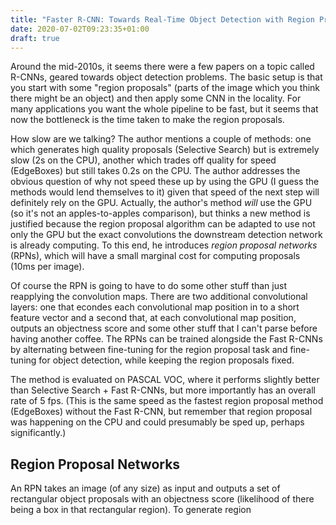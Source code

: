```yaml
---
title: "Faster R-CNN: Towards Real-Time Object Detection with Region Proposal Networks"
date: 2020-07-02T09:23:35+01:00
draft: true
---
```


Around the mid-2010s, it seems there were a few papers on a topic called R-CNNs, geared towards object detection problems. The basic setup is that you start with some "region proposals" (parts of the image which you think there might be an object) and then apply some CNN in the locality. For many applications you want the whole pipeline to be fast, but it seems that now the bottleneck is the time taken to make the region proposals.

How slow are we talking? The author mentions a couple of methods: one which generates high quality proposals (Selective Search) but is extremely slow (2s on the CPU), another which trades off quality for speed (EdgeBoxes) but still takes 0.2s on the CPU. The author addresses the obvious question of why not speed these up by using the GPU (I guess the methods would lend themselves to it) given that speed of the next step will definitely rely on the GPU. Actually, the author's method _will_ use the GPU (so it's not an apples-to-apples comparison), but thinks a new method is justified because the region proposal algorithm can be adapted to use not only the GPU but the exact convolutions the downstream detection network is already computing. To this end, he introduces _region proposal networks_ (RPNs), which will have a small marginal cost for computing proposals (10ms per image).

Of course the RPN is going to have to do some other stuff than just reapplying the convolution maps. There are two additional convolutional layers: one that econdes each convolutional map position in to a short feature vector and a second that, at each convolutional map position, outputs an objectness score and some other stuff that I can't parse before having another coffee. The RPNs can be trained alongside the Fast R-CNNs by alternating between fine-tuning for the region proposal task and fine-tuning for object detection, while keeping the region proposals fixed.

The method is evaluated on PASCAL VOC, where it performs slightly better than Selective Search + Fast R-CNNs, but more importantly has an overall rate of 5 fps. (This is the same speed as the fastest region proposal method (EdgeBoxes) without the Fast R-CNN, but remember that region proposal was happening on the CPU and could presumably be sped up, perhaps significantly.)

## Region Proposal Networks

An RPN takes an image (of any size) as input and outputs a set of rectangular object proposals with an objectness score (likelihood of there being a box in that rectangular region). To generate region
